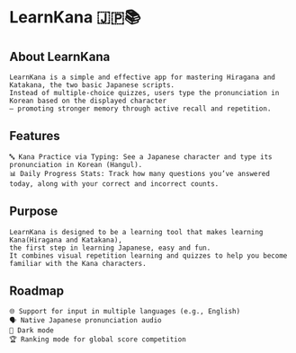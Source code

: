 # LearnKana 🇯🇵📚
## About LearnKana

	LearnKana is a simple and effective app for mastering Hiragana and Katakana, the two basic Japanese scripts.
	Instead of multiple-choice quizzes, users type the pronunciation in Korean based on the displayed character
	— promoting stronger memory through active recall and repetition.

## Features

	🔤 Kana Practice via Typing: See a Japanese character and type its pronunciation in Korean (Hangul).
	📊 Daily Progress Stats: Track how many questions you’ve answered today, along with your correct and incorrect counts.

## Purpose

	LearnKana is designed to be a learning tool that makes learning Kana(Hiragana and Katakana),
 	the first step in learning Japanese, easy and fun.
 	It combines visual repetition learning and quizzes to help you become familiar with the Kana characters.

## Roadmap

	🌐 Support for input in multiple languages (e.g., English)
	🗣️ Native Japanese pronunciation audio
	🌙 Dark mode
	🏆 Ranking mode for global score competition
